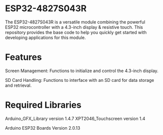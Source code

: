 # ESP32-4827S043R

The ESP32-4827S043R is a versatile module combining the powerful ESP32 microcontroller with a 4.3-inch display & resistive touch. This repository provides the base code to help you quickly get started with developing applications for this module.

# Features

Screen Management: 
Functions to initialize and control the 4.3-inch display.

SD Card Handling: 
Functions to interface with an SD card for data storage and retrieval.

# Required Libraries

Arduino_GFX_Library    version 1.4.7
XPT2046_Touchscreen    version 1.4

Arduino ESP32 Boards   Version 2.0.13
